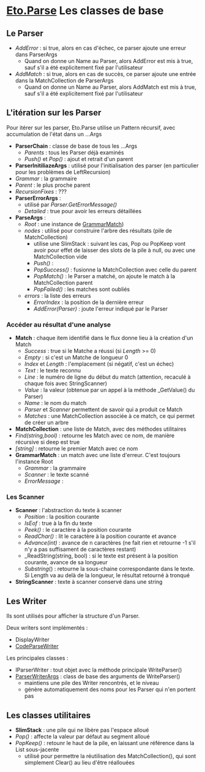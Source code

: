 # [Eto.Parse](./index) Les classes de base

## Le Parser

- _AddError_ : si true, alors en cas d'échec, ce parser ajoute une erreur dans ParserArgs
  - Quand on donne un Name au Parser, alors AddError est mis à true, sauf s'il a été explicitement fixé par l'utilisateur
- _AddMatch_ : si true, alors en cas de succès, ce parser ajoute une entrée dans la MatchCollection de ParserArgs
  - Quand on donne un Name au Parser, alors AddMatch est mis à true, sauf s'il a été explicitement fixé par l'utilisateur

## L'itération sur les Parser
Pour itérer sur les parser, Eto.Parse utilise un Pattern récursif, avec accumulation de l'état dans un ...Args
- **ParserChain** : classe de base de tous les ...Args
  - _Parents_ : tous les Parser déjà examinés
  - _Push()_ et _Pop()_ : ajout et retrait d'un parent
- **ParserInitiliazeArgs** : utilisé pour l'initialisation des parser (en particulier pour les problèmes de LeftRecursion)
 - _Grammar_ : la grammaire
 - _Parent_ : le plus proche parent
 - _RecursionFixes_ : ???
- **ParserErrorArgs** :  
  - utilisé par _Parser.GetErrorMessage()_
  - _Detailed_ : true pour avoir les erreurs détaillées
- **ParseArgs** : 
  - _Root_ : une instance de [GrammarMatch](#grammarmatch))
  - _nodes_ : utilisé pour construire l'arbre des résultats (pile de MatchCollection)
    - utilise une SlimStack : suivant les cas, Pop ou PopKeep vont avoir pour effet de
      laisser des slots de la pile à null, ou avec une MatchCollection vide
    - _Push()_ : 
    - _PopSuccess()_ : fusionne la MatchCollection avec celle du parent
    - _PopMatch()_ : le Parser a matché, on ajoute le match à la MatchCollection parent
    - _PopFailed()_ : les matches sont oubliés
  - _errors_ : la liste des erreurs
    - _ErrorIndex_ : la position de la dernière erreur
    - _AddError(Parser)_ : joute l'erreur indiqué par le Parser
 
### Accéder au résultat d'une analyse

- **Match** : chaque item identifié dans le flux donne lieu à la création d'un Match
  - _Success_ : true si le Matche a réussi (si _Length_ >= 0)
  - _Empty_ : si c'est un Matche de longueur 0
  - _Index_ et _Length_ : l'emplacement (si négatif, c'est un échec)
  - _Text_ : le texte reconnu
  - _Line_ : le numéro de ligne du début du match (attention, recaculé à chaque fois avec StringScanner)
  - _Value_ : la valeur (obtenue par un appel à la méthode _GetValue() du Parser)
  - _Name_ : le nom du match
  - _Parser_ et _Scanner_ permettent de savoir qui a produit ce Match
  - _Matches_ : une MatchCollection associée à ce match, ce qui permet de créer un arbre
- **MatchCollection** : une liste de Match, avec des méthodes utilitaires
 - _Find(string,bool)_ : retourne les Match avec ce nom, de manière récursive si deep est true
 - _[string]_ : retourne le premier Match avec ce nom
- <a name="grammarmatch">**GrammarMatch**</a> : un match avec une liste d'erreur. C'est toujours l'instance Root
    - _Grammar_ : la grammaire
    - _Scanner_ : le texte scanné
    - _ErrorMessage_ : 

### Les Scanner
- **Scanner** : l'abstraction du texte à scanner
  - _Position_ : la position courante
  - _IsEof_ : true à la fin du texte
  - _Peek()_ : le caractère à la position courante
  - _ReadChar()_ : lit le caractère à la position courante et avance
  - _Advance(int)_ : avance de n caractères (ne fait rien et retourne -1 s'il n'y a pas 
  suffisament de caractères restant)
  - _ReadString(string, bool) : si le texte est présent à la position courante, avance de sa longueur
  - _Substring_() : retourne la sous-chaine correspondante dans le texte. Si Length va au delà de 
  la longueur, le résultat retourné à tronqué
- **StringScanner** : texte à scanner conservé dans une string

## Les Writer
Ils sont utilisés pour afficher la structure d'un Parser.

Deux writers sont implémentés : 
- DisplayWriter
- [CodeParseWriter](https://github.com/picoe/Eto.Parse/blob/master/Eto.Parse/Writers/CodeParserWriter.cs)

Les principales classes :
- IParserWriter : tout objet avec la méthode principale WriteParser()
- [ParserWriterArgs](https://github.com/picoe/Eto.Parse/blob/b15254c3a5ab70e697ac598bbf4e81013a02af29/Eto.Parse/ParserWriterArgs.cs#L9) : class de base des arguments de WriteParser()
  - maintiens une pile des Writer rencontrés, et le niveau
  - génère automatiquement des noms pour les Parser qui n'en portent pas


## Les classes utilitaires

- **SlimStack** : une pile qui ne libère pas l'espace alloué
 - _Pop()_ : affecte la valeur par défaut au segment alloué
 - _PopKeep()_ : retounr le haut de la pile, en laissant une référence dans la List sous-jacente
   - utilisé pour permettre la réutilisation des MatchCollection(), qui sont simplement Clear() au lieu d'être
     réallouées
